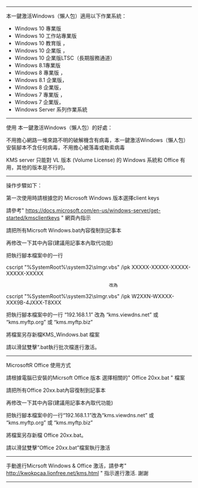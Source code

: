 --------------------------------------------------------------------------------------------------------------------------
本一鍵激活Windows（懶人包）適用以下作業系統：
* Windows 10 專業版
* Windows 10 工作站專業版 
* Windows 10 教育版 ，
* Windows 10 企業版 ，
* Windows 10 企業版LTSC（長期服務通道）
* Windows 8.1專業版 
* Windows 8 專業版 ，
* Windows 8.1 企業版，
* Windows 8 企業版，
* Windows 7 專業版 ， 
* Windows 7 企業版，
* Windows Server 系列作業系統

----------------------------------------------------------------------------------------------------------------------------

使用 本一鍵激活Windows（懶人包）的好處：

不用擔心網路一堆來路不明的破解機含有病毒，本一鍵激活Windows（懶人包）安裝腳本不含任何病毒，不用擔心被落毒或勒索病毒

KMS server 只能對 VL 版本 (Volume License) 的 Windows 系統和 Office 有用，其他的版本是不行的。


----------------------------------------------------------------------------------------------------------------------------

操作步驟如下：

第一次使用時請根據您的 Microsoft Windows 版本選擇client keys 

請參考" https://docs.microsoft.com/en-us/windows-server/get-started/kmsclientkeys " 網頁內指示

請把所有Micrsoft Windows.bat內容復制到記事本

再修改一下其中內容(建議用記事本內取代功能)

把執行腳本檔案中的一行

cscript "%SystemRoot%\system32\slmgr.vbs" /ipk XXXXX-XXXXX-XXXXX-XXXXX-XXXXX

                                           改為
                                           
cscript "%SystemRoot%\system32\slmgr.vbs" /ipk W2XXN-WXXXX-XXX9B-4JXXX-T8XXX
                                         


把執行腳本檔案中的一行 “192.168.1.1” 改為 “kms.viewdns.net” 或 “kms.myftp.org” 或 “kms.myftp.biz”
     
將檔案另存新檔KMS_Windows.bat 檔案 
 
請以滑鼠雙擊“.bat執行批次檔進行激活。


----------------------------------------------------------------------------------------------------------------------------



MicrosoftR Office 使用方式

請根據電腦已安裝的Micrsoft Office 版本 選擇相關的" Office 20xx.bat " 檔案

請把所有Office 20xx.bat內容復制到記事本

再修改一下其中內容(建議用記事本內取代功能)

把執行腳本檔案中的一行“192.168.1.1”改為“kms.viewdns.net” 或 “kms.myftp.org” 或 “kms.myftp.biz”

將檔案另存新檔 Office 20xx.bat。

請以滑鼠雙擊“Office 20xx.bat”檔案執行激活

-------------------------------------------------------------------------------------------------------------------------
手動進行Micrsoft Windows & Office 激活，請參考" http://kwokpcaa.lionfree.net/kms.html " 指示進行激活. 謝謝

-------------------------------------------------------------------------------------------------------------------------
